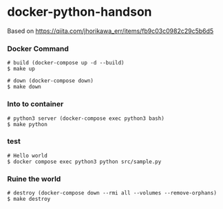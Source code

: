 # docker-python-handson
Based on https://qiita.com/jhorikawa_err/items/fb9c03c0982c29c5b6d5


### Docker Command
```
# build (docker-compose up -d --build)
$ make up

# down (docker-compose down)
$ make down
```

### Into to container
```
# python3 server (docker-compose exec python3 bash)
$ make python
```

### test
```
# Hello world
$ docker compose exec python3 python src/sample.py
```

### Ruine the world
```
# destroy (docker-compose down --rmi all --volumes --remove-orphans)
$ make destroy
```
